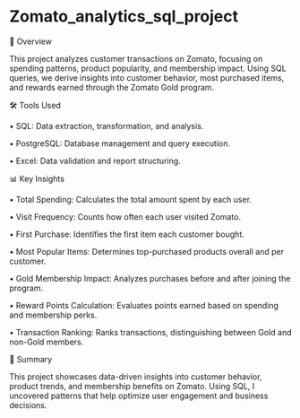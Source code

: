 # Zomato_analytics_sql_project


📌 Overview

This project analyzes customer transactions on Zomato, focusing on spending patterns, product popularity, and membership impact. Using SQL queries, we derive insights into customer behavior, most purchased items, and rewards earned through the Zomato Gold program.

🛠️ Tools Used

•	SQL: Data extraction, transformation, and analysis.

•	PostgreSQL: Database management and query execution.

•	Excel: Data validation and report structuring.


📊 Key Insights

•	 Total Spending: Calculates the total amount spent by each user.

•	 Visit Frequency: Counts how often each user visited Zomato.

•	 First Purchase: Identifies the first item each customer bought.

•	 Most Popular Items: Determines top-purchased products overall and per customer.

•	 Gold Membership Impact: Analyzes purchases before and after joining the program.

•	 Reward Points Calculation: Evaluates points earned based on spending and membership perks.

•	 Transaction Ranking: Ranks transactions, distinguishing between Gold and non-Gold members.


📝 Summary

This project showcases data-driven insights into customer behavior, product trends, and membership benefits on Zomato. Using SQL, I uncovered patterns that help optimize user engagement and business decisions.

